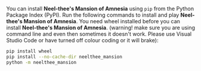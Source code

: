 You can install **Neel-thee's Mansion of Amnesia** using `pip` from the Python Package Index (PyPI). Run the following commands to install and play **Neel-thee's Mansion of Amnesia**. You need wheel installed before you can install **Neel-thee's Mansion of Amnesia**. (warning! make sure you are using command line and even then sometimes it doesn't work. Please use Visual Studio Code or have turned off colour coding or it will brake):

```bash
pip install wheel
pip install --no-cache-dir neelthee_mansion
python -m neelthee_mansion
